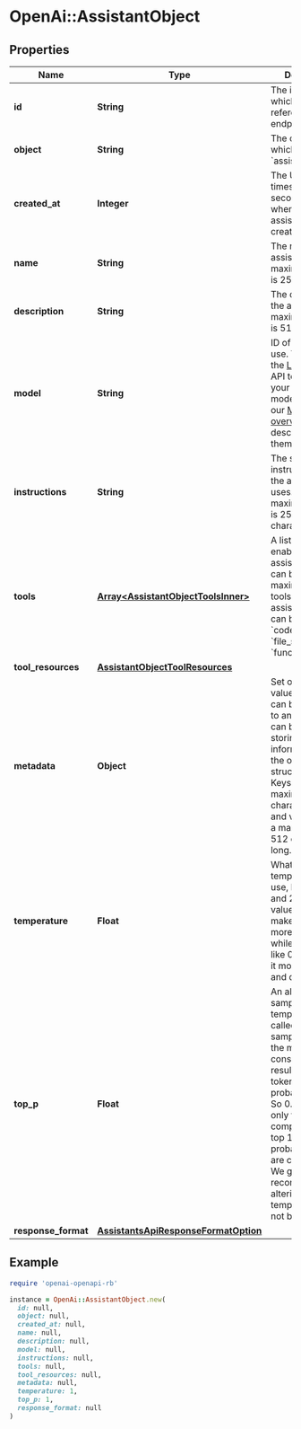 # OpenAi::AssistantObject

## Properties

| Name | Type | Description | Notes |
| ---- | ---- | ----------- | ----- |
| **id** | **String** | The identifier, which can be referenced in API endpoints. |  |
| **object** | **String** | The object type, which is always &#x60;assistant&#x60;. |  |
| **created_at** | **Integer** | The Unix timestamp (in seconds) for when the assistant was created. |  |
| **name** | **String** | The name of the assistant. The maximum length is 256 characters.  |  |
| **description** | **String** | The description of the assistant. The maximum length is 512 characters.  |  |
| **model** | **String** | ID of the model to use. You can use the [List models](/docs/api-reference/models/list) API to see all of your available models, or see our [Model overview](/docs/models) for descriptions of them.  |  |
| **instructions** | **String** | The system instructions that the assistant uses. The maximum length is 256,000 characters.  |  |
| **tools** | [**Array&lt;AssistantObjectToolsInner&gt;**](AssistantObjectToolsInner.md) | A list of tool enabled on the assistant. There can be a maximum of 128 tools per assistant. Tools can be of types &#x60;code_interpreter&#x60;, &#x60;file_search&#x60;, or &#x60;function&#x60;.  |  |
| **tool_resources** | [**AssistantObjectToolResources**](AssistantObjectToolResources.md) |  | [optional] |
| **metadata** | **Object** | Set of 16 key-value pairs that can be attached to an object. This can be useful for storing additional information about the object in a structured format. Keys can be a maximum of 64 characters long and values can be a maximum of 512 characters long.  |  |
| **temperature** | **Float** | What sampling temperature to use, between 0 and 2. Higher values like 0.8 will make the output more random, while lower values like 0.2 will make it more focused and deterministic.  | [optional][default to 1] |
| **top_p** | **Float** | An alternative to sampling with temperature, called nucleus sampling, where the model considers the results of the tokens with top_p probability mass. So 0.1 means only the tokens comprising the top 10% probability mass are considered.  We generally recommend altering this or temperature but not both.  | [optional][default to 1] |
| **response_format** | [**AssistantsApiResponseFormatOption**](AssistantsApiResponseFormatOption.md) |  | [optional] |

## Example

```ruby
require 'openai-openapi-rb'

instance = OpenAi::AssistantObject.new(
  id: null,
  object: null,
  created_at: null,
  name: null,
  description: null,
  model: null,
  instructions: null,
  tools: null,
  tool_resources: null,
  metadata: null,
  temperature: 1,
  top_p: 1,
  response_format: null
)
```

